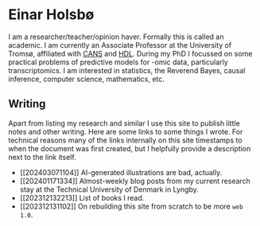 # Einar Holsbø 
I am a researcher/teacher/opinion haver. Formally this is called an academic. I
am currently an Associate Professor at the University of Tromsø, affiliated
with [CANS](https://uit.no/research/cans) and
[HDL](https://uit-hdl.github.io/). During my PhD I focussed on some practical
problems of predictive models for -omic data, particularly transcriptomics. I
am interested in statistics, the Reverend Bayes, causal inference, computer
science, mathematics, etc. 

## Writing
Apart from listing my research and similar I use this site to publish little
notes and other writing. Here are some links to some things I wrote. For
technical reasons many of the links internally on this site timestamps to when
the document was first created, but I helpfully provide a description next to
the link itself.

* [[202403071104]] AI-generated illustrations are bad, actually.
* [[202401171334]] Almost-weekly blog posts from my current research stay at
  the Technical University of Denmark in Lyngby.
* [[202312132213]] List of books I read.
* [[202312131102]] On rebuilding this site from scratch to be more `web 1.0`.

